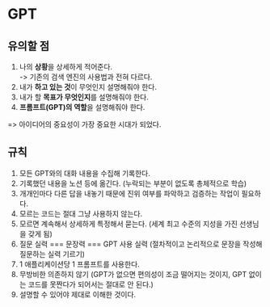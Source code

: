 # GPT
## 유의할 점
1. 나의 <b>상황</b>을 상세하게 적어준다.<br/>
  -> 기존의 검색 엔진의 사용법과 전혀 다르다.
2. 내가 <b>하고 있는 것</b>이 무엇인지 설명해줘야 한다.
3. 내가 할 <b>목표가 무엇인지</b>를 설명해줘야 한다.
4. <b>프롬프트(GPT)의 역할</b>을 설명해줘야 한다.

=> 아이디어의 중요성이 가장 중요한 시대가 되었다.

## 규칙
1. 모든 GPT와의 대화 내용을 수집해 기록한다.
2. 기록했던 내용을 노션 등에 옮긴다. (누락되는 부분이 없도록 총체적으로 학습)
3. 개개인마다 다른 답을 내놓기 때문에 진위 여부를 파악하고 검증하는 작업이 필요하다.
4. 모르는 코드는 절대 그냥 사용하지 않는다.
5. 모르면 계속해서 상세하게 특정해서 묻는다. (세계 최고 수준의 지성을 가진 선생님을 갖게 됨)
6. 질문 실력 === 문장력 === GPT 사용 실력 (절차적이고 논리적으로 문장을 작성해 질문하는 실력 기르기)
7. 1 애플리케이션당 1 프롬프트를 사용한다.
8. 무방비한 의존하지 않기 (GPT가 없으면 편의성이 조금 떨어지는 것이지, GPT 없이는 코드를 못짠다가 되어서는 절대로 안 된다.)
9. 설명할 수 있어야 제대로 이해한 것이다.